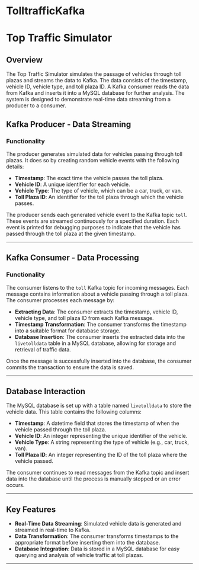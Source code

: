 # TolltrafficKafka
# **Top Traffic Simulator**

## **Overview**
The Top Traffic Simulator simulates the passage of vehicles through toll plazas and streams the data to Kafka. The data consists of the timestamp, vehicle ID, vehicle type, and toll plaza ID. A Kafka consumer reads the data from Kafka and inserts it into a MySQL database for further analysis. The system is designed to demonstrate real-time data streaming from a producer to a consumer.

## **Kafka Producer - Data Streaming**

### **Functionality**
The producer generates simulated data for vehicles passing through toll plazas. It does so by creating random vehicle events with the following details:
- **Timestamp**: The exact time the vehicle passes the toll plaza.
- **Vehicle ID**: A unique identifier for each vehicle.
- **Vehicle Type**: The type of vehicle, which can be a car, truck, or van.
- **Toll Plaza ID**: An identifier for the toll plaza through which the vehicle passes.

The producer sends each generated vehicle event to the Kafka topic `toll`. These events are streamed continuously for a specified duration. Each event is printed for debugging purposes to indicate that the vehicle has passed through the toll plaza at the given timestamp.

---

## **Kafka Consumer - Data Processing**

### **Functionality**
The consumer listens to the `toll` Kafka topic for incoming messages. Each message contains information about a vehicle passing through a toll plaza. The consumer processes each message by:
- **Extracting Data**: The consumer extracts the timestamp, vehicle ID, vehicle type, and toll plaza ID from each Kafka message.
- **Timestamp Transformation**: The consumer transforms the timestamp into a suitable format for database storage.
- **Database Insertion**: The consumer inserts the extracted data into the `livetolldata` table in a MySQL database, allowing for storage and retrieval of traffic data.

Once the message is successfully inserted into the database, the consumer commits the transaction to ensure the data is saved.

---

## **Database Interaction**

The MySQL database is set up with a table named `livetolldata` to store the vehicle data. This table contains the following columns:
- **Timestamp**: A datetime field that stores the timestamp of when the vehicle passed through the toll plaza.
- **Vehicle ID**: An integer representing the unique identifier of the vehicle.
- **Vehicle Type**: A string representing the type of vehicle (e.g., car, truck, van).
- **Toll Plaza ID**: An integer representing the ID of the toll plaza where the vehicle passed.

The consumer continues to read messages from the Kafka topic and insert data into the database until the process is manually stopped or an error occurs.

---

## **Key Features**
- **Real-Time Data Streaming**: Simulated vehicle data is generated and streamed in real-time to Kafka.
- **Data Transformation**: The consumer transforms timestamps to the appropriate format before inserting them into the database.
- **Database Integration**: Data is stored in a MySQL database for easy querying and analysis of vehicle traffic at toll plazas.

--- 
